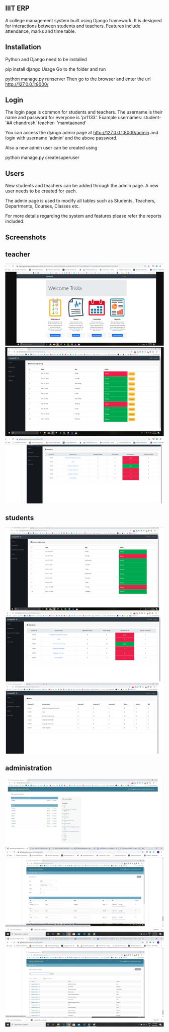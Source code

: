 ## IIIT ERP
A college management system built using Django framework. It is designed for interactions between students and teachers. Features include attendance, marks and time table.

##  Installation
Python and Django need to be installed

pip install django
Usage
Go to the  folder and run

python manage.py runserver
Then go to the browser and enter the url http://127.0.0.1:8000/

## Login
The login page is common for students and teachers. The username is their name and password for everyone is 'pr1133'. Example usernames: student- '## chandresh' teacher- 'mamtaanand'

You can access the django admin page at http://127.0.0.1:8000/admin and login with username 'admin' and the above password.

Also a new admin user can be created using

python manage.py createsuperuser
 ## Users
New students and teachers can be added through the admin page. A new user needs to be created for each.

The admin page is used to modify all tables such as Students, Teachers, Departments, Courses, Classes etc.

For more details regarding the system and features please refer the reports included.
## Screenshots
  ## teacher

<img src="https://github.com/chandreshgelda/IIIT_ERP/blob/master/images/scr.png" />


<img src=" https://github.com/chandreshgelda/IIIT_ERP/blob/master/images/src1.png" />

<img src=" https://github.com/chandreshgelda/IIIT_ERP/blob/master/images/src3.png " />

  ## students
  
  
  
  <img src="https://github.com/chandreshgelda/IIIT_ERP/blob/master/images/src4.png" />
  
  <img src="https://github.com/chandreshgelda/IIIT_ERP/blob/master/images/src5.png" />

  <img src="https://github.com/chandreshgelda/IIIT_ERP/blob/master/images/src6.png" />

 ## administration
 
 <img src="https://github.com/chandreshgelda/IIIT_ERP/blob/master/images/src7.png" />
 
 <img src="https://github.com/chandreshgelda/IIIT_ERP/blob/master/images/src8.png" />
 
 <img src="https://github.com/chandreshgelda/IIIT_ERP/blob/master/images/src9.png" />
